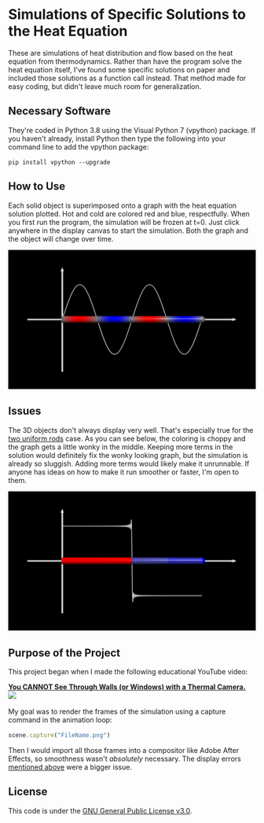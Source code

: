 # Simulations of Specific Solutions to the Heat Equation
These are simulations of heat distribution and flow based on the heat equation from thermodynamics. Rather than have the program solve the heat equation itself, I've found some specific solutions on paper and included those solutions as a function call instead. That method made for easy coding, but didn't leave much room for generalization.

## Necessary Software
They're coded in Python 3.8 using the Visual Python 7 (vpython) package. If you haven't already, install Python then type the following into your command line to add the vpython package:

```
pip install vpython --upgrade
```

## How to Use
Each solid object is superimposed onto a graph with the heat equation solution plotted. Hot and cold are colored red and blue, respectfully. When you first run the program, the simulation will be frozen at t=0. Just click anywhere in the display canvas to start the simulation. Both the graph and the object will change over time.

<img src="https://github.com/ScienceAsylum/Heat-Equation/blob/main/HeatEquation_Screenshot.png">

## Issues
The 3D objects don't always display very well. That's especially true for the <a href="https://github.com/ScienceAsylum/Heat-Equation/blob/main/Heat%20Equation%20(Two%20Uniform%20Rods).py">two uniform rods</a> case. As you can see below, the coloring is choppy and the graph gets a little wonky in the middle. Keeping more terms in the solution would definitely fix the wonky looking graph, but the simulation is already so sluggish. Adding more terms would likely make it unrunnable. If anyone has ideas on how to make it run smoother or faster, I'm open to them.

<img src="https://github.com/ScienceAsylum/Heat-Equation/blob/main/HeatEquation_DisplayError.png">

## Purpose of the Project
This project began when I made the following educational YouTube video:

<a href="https://youtu.be/bBLCNzFaTJ0">
    <b>You CANNOT See Through Walls (or Windows) with a Thermal Camera.</b></br>
    <img src="https://img.youtube.com/vi/bBLCNzFaTJ0/mqdefault.jpg">
</a>

My goal was to render the frames of the simulation using a capture command in the animation loop:

```ruby
scene.capture("FileName.png")
```

Then I would import all those frames into a compositor like Adobe After Effects, so smoothness wasn't <i>absolutely</i> necessary. The display errors <a href="https://github.com/ScienceAsylum/Heat-Equation/blob/main/README.md#issues">mentioned above</a> were a bigger issue.

## License
This code is under the <a href="https://github.com/ScienceAsylum/Heat-Equation/blob/main/LICENSE">GNU General Public License v3.0</a>.
